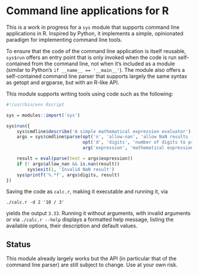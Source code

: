 # Command line applications for R

This is a work in progress for a `sys` module that supports command line
applications in R. Inspired by Python, it implements a simple, opinionated
paradigm for implementing command line tools.

To ensure that the code of the command line application is itself reusable,
`sys$run` offers an entry point that is only invoked when the code is run
self-contained from the command line, not when it’s included as a module
(similar to Python’s `if __name__ == '__main__'`). The module also offers a
self-contained command line parser that supports largely the same syntax as
getopt and argparse, but with an R-like API.

This module supports writing tools using code such as the following:

```r
#!/usr/bin/env Rscript

sys = modules::import('sys')

sys$run({
    sys$cmdline$describe('A simple mathematical expression evaluator')
    args = sys$cmdline$parse(opt('n', 'allow-nan', 'allow NaN results (otherwise, the program exits with a failure)', FALSE),
                             opt('d', 'digits', 'number of digits to print', 0),
                             arg('expression', 'mathematical expression'))

    result = eval(parse(text = args$expression))
    if (! args$allow_nan && is.nan(result))
        sys$exit(1, 'Invalid NaN result')
    sys$printf('%.*f', args$digits, result)
})
```

Saving the code as `calc.r`, making it executable and running it, via

    ./calc.r -d 2 '10 / 3'

yields the output `3.33`. Running it without arguments, with invalid arguments
or via `./calc.r --help` displays a formatted help message, listing the
available options, their description and default values.

## Status

This module already largely works but the API (in particular that of the command
line parser) are still subject to change. Use at your own risk.
